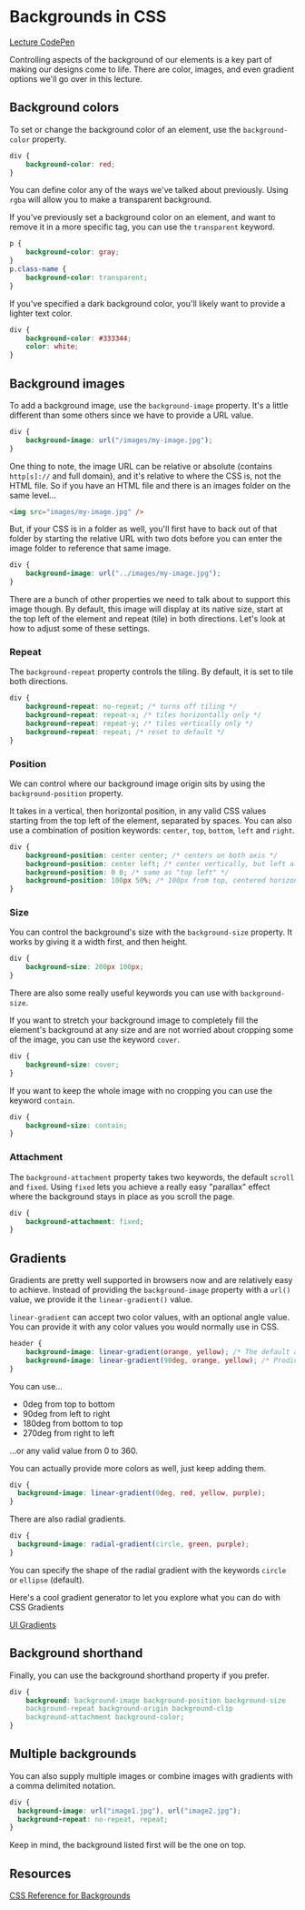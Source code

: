 # Backgrounds in CSS

[Lecture CodePen](https://codepen.io/bdnorris/pen/qgZrZR)

Controlling aspects of the background of our elements is a key part of making our designs come to life. There are color, images, and even gradient options we'll go over in this lecture.

## Background colors

To set or change the background color of an element, use the `background-color` property.

```css
div {
    background-color: red;
}
```

You can define color any of the ways we've talked about previously. Using `rgba` will allow you to make a transparent background.

If you've previously set a background color on an element, and want to remove it in a more specific tag, you can use the `transparent` keyword.

```css
p {
    background-color: gray;
}
p.class-name {
    background-color: transparent;
}
```

If you've specified a dark background color, you'll likely want to provide a lighter text color.

```css
div {
    background-color: #333344;
    color: white;
}
```

## Background images

To add a background image, use the `background-image` property. It's a little different than some others since we have to provide a URL value.

```css
div {
    background-image: url("/images/my-image.jpg");
}
```

One thing to note, the image URL can be relative or absolute (contains `http[s]://` and full domain), and it's relative to where the CSS is, not the HTML file. So if you have an HTML file and there is an images folder on the same level...

```html
<img src="images/my-image.jpg" />
```

But, if your CSS is in a folder as well, you'll first have to back out of that folder by starting the relative URL with two dots before you can enter the image folder to reference that same image.

```css
div {
    background-image: url("../images/my-image.jpg");
}
```

There are a bunch of other properties we need to talk about to support this image though. By default, this image will display at its native size, start at the top left of the element and repeat (tile) in both directions. Let's look at how to adjust some of these settings.

### Repeat

The `background-repeat` property controls the tiling. By default, it is set to tile both directions. 

```css
div {
    background-repeat: no-repeat; /* turns off tiling */
    background-repeat: repeat-x; /* tiles horizontally only */
    background-repeat: repeat-y; /* tiles vertically only */
    background-repeat: repeat; /* reset to default */
}
```

### Position

We can control where our background image origin sits by using the `background-position` property.

It takes in a vertical, then horizontal position, in any valid CSS values starting from the top left of the element, separated by spaces. You can also use a combination of position keywords: `center`, `top`, `bottom`, `left` and `right`.

```css
div {
    background-position: center center; /* centers on both axis */
    background-position: center left; /* center vertically, but left align horizontally */
    background-position: 0 0; /* same as "top left" */
    background-position: 100px 50%; /* 100px from top, centered horizontally  */
}
```

### Size

You can control the background's size with the `background-size` property. It works by giving it a width first, and then height. 

```css
div {
    background-size: 200px 100px;
}
```

There are also some really useful keywords you can use with `background-size`.

If you want to stretch your background image to completely fill the element's background at any size and are not worried about cropping some of the image, you can use the keyword `cover`.

```css
div {
    background-size: cover;
}
```

If you want to keep the whole image with no cropping you can use the keyword `contain`.

```css
div {
    background-size: contain;
}
```

### Attachment

The `background-attachment` property takes two keywords, the default `scroll` and `fixed`. Using `fixed` lets you achieve a really easy "parallax" effect where the background stays in place as you scroll the page.

```css
div {
    background-attachment: fixed;
}
```

## Gradients

Gradients are pretty well supported in browsers now and are relatively easy to achieve. Instead of providing the `background-image` property with a `url()` value, we provide it the `linear-gradient()` value.

`linear-gradient` can accept two color values, with an optional angle value. You can provide it with any color values you would normally use in CSS.

```css
header {
    background-image: linear-gradient(orange, yellow); /* The default angle is 180deg (top to bottom) */
    background-image: linear-gradient(90deg, orange, yellow); /* Prodiving a "deg" value will let you change the angle */
}
```

You can use...
- 0deg from top to bottom
- 90deg from left to right
- 180deg from bottom to top
- 270deg from right to left

...or any valid value from 0 to 360.

You can actually provide more colors as well, just keep adding them.

```css
div {
  background-image: linear-gradient(0deg, red, yellow, purple);
}
```

There are also radial gradients.

```css
div {
  background-image: radial-gradient(circle, green, purple);
}
```

You can specify the shape of the radial gradient with the keywords `circle` or `ellipse` (default).

Here's a cool gradient generator to let you explore what you can do with CSS Gradients

[UI Gradients](https://uigradients.com/)

## Background shorthand

Finally, you can use the background shorthand property if you prefer.

```css
div {
    background: background-image background-position background-size 
    background-repeat background-origin background-clip 
    background-attachment background-color;
}
```

## Multiple backgrounds

You can also supply multiple images or combine images with gradients with a comma delimited notation. 

```css
div {
  background-image: url("image1.jpg"), url("image2.jpg");
  background-repeat: no-repeat, repeat;
}
```

Keep in mind, the background listed first will be the one on top.

## Resources

[CSS Reference for Backgrounds](https://cssreference.io/backgrounds/)